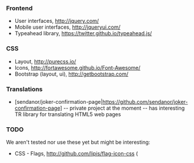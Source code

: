 
### Frontend

* User interfaces, http://jquery.com/
* Mobile user interfaces, http://jqueryui.com/
* Typeahead library, https://twitter.github.io/typeahead.js/

### CSS

* Layout, http://purecss.io/
* Icons, http://fortawesome.github.io/Font-Awesome/
* Bootstrap (layout, ui), http://getbootstrap.com/

### Translations

* [sendanor/joker-confirmation-page|https://github.com/sendanor/joker-confirmation-page] -- private project at the moment -- has interesting TR library for translating HTML5 web pages

### TODO

We aren't tested nor use these yet but might be interesting:

* CSS - Flags, http://github.com/lipis/flag-icon-css (
